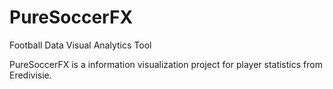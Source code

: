 # PureSoccerFX
Football Data Visual Analytics Tool

PureSoccerFX is a information visualization project for player statistics from Eredivisie.
